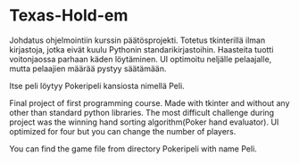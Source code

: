 # Texas-Hold-em
Johdatus ohjelmointiin kurssin päätösprojekti. Totetus tkinterillä ilman kirjastoja, jotka eivät kuulu Pythonin standarikirjastoihin. Haasteita tuotti voitonjaossa parhaan käden löytäminen. UI optimoitu neljälle pelaajalle, mutta pelaajien määrää pystyy säätämään.

Itse peli löytyy Pokeripeli kansiosta nimellä Peli.

Final project of first programming course. Made with tkinter and without any other than standard python libraries. The most difficult challenge during project was the winning hand sorting algorithm(Poker hand evaluator). UI optimized for four but you can change the number of players.

You can find the game file from directory Pokeripeli with name Peli.
